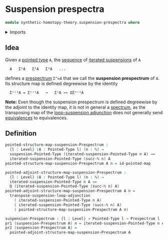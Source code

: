 # Suspension prespectra

```agda
module synthetic-homotopy-theory.suspension-prespectra where
```

<details><summary>Imports</summary>

```agda
open import elementary-number-theory.natural-numbers

open import foundation.dependent-pair-types
open import foundation.universe-levels

open import structured-types.pointed-maps
open import structured-types.pointed-types

open import synthetic-homotopy-theory.iterated-suspensions-of-pointed-types
open import synthetic-homotopy-theory.loop-spaces
open import synthetic-homotopy-theory.prespectra
open import synthetic-homotopy-theory.suspensions-of-pointed-types
open import synthetic-homotopy-theory.universal-property-suspensions-of-pointed-types
```

</details>

## Idea

Given a [pointed type](structured-types.pointed-types.md) `A`, the
[sequence](foundation.sequences.md) of
[iterated suspensions](synthetic-homotopy-theory.iterated-suspensions-of-pointed-types.md)
of `A`

```text
  A   Σ¹A   Σ²A   Σ³A   ...
```

defines a [prespectrum](synthetic-homotopy-theory.prespectra.md) `Σ^∞A` that we
call the **suspension prespectrum** of `A`. Its structure map is defined
degreewise by the identity

```text
  Σⁿ⁺¹A = Σⁿ⁺¹A   ↝   ΣⁿA →∗ ΩΣⁿ⁺¹A
```

**Note:** Even though the suspension prespectrum is defined degreewise by the
adjoint to the identity map, it is not in general a
[spectrum](synthetic-homotopy-theory.spectra.md), as the transposing map of the
[loop-suspension adjunction](synthetic-homotopy-theory.universal-property-suspensions-of-pointed-types.md)
does not generally send [equivalences](foundation-core.equivalences.md) to
equivalences.

## Definition

```agda
pointed-structure-map-suspension-Prespectrum :
  {l : Level} (A : Pointed-Type l) (n : ℕ) →
  suspension-Pointed-Type (iterated-suspension-Pointed-Type n A) →∗
  iterated-suspension-Pointed-Type (succ-ℕ n) A
pointed-structure-map-suspension-Prespectrum A n = id-pointed-map

pointed-adjoint-structure-map-suspension-Prespectrum :
  {l : Level} (A : Pointed-Type l) (n : ℕ) →
  iterated-suspension-Pointed-Type n A →∗
  Ω (iterated-suspension-Pointed-Type (succ-ℕ n) A)
pointed-adjoint-structure-map-suspension-Prespectrum A n =
  transpose-suspension-loop-adjunction
    ( iterated-suspension-Pointed-Type n A)
    ( iterated-suspension-Pointed-Type (succ-ℕ n) A)
    ( pointed-structure-map-suspension-Prespectrum A n)

suspension-Prespectrum : {l : Level} → Pointed-Type l → Prespectrum l
pr1 (suspension-Prespectrum A) n = iterated-suspension-Pointed-Type n A
pr2 (suspension-Prespectrum A) =
  pointed-adjoint-structure-map-suspension-Prespectrum A
```
